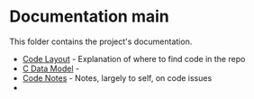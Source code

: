 # Documentation main

This folder contains the project's documentation.

* [Code Layout](code_layout.md) - Explanation of where to find code in the repo
* [C Data Model](c_data_model.md) - 
* [Code Notes](code_notes.md) - Notes, largely to self, on code issues
* 